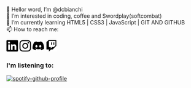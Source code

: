 👋 Hellor word, I’m @dcbianchi<br>
👀 I’m interested in coding, coffee and Swordplay(softcombat)<br>
🌱 I’m currently learning HTML5 | CSS3 | JavaScript | GIT AND GITHUB<br>
📫 How to reach me: 

  <p align="left">
    <a href="https://www.linkedin.com/in/dcbianchi/" target="blank"><img aling="center" src="https://github.com/dcbianchi/dcbianchi/blob/main/img/linkedin.svg" title="linkedin" alt="" height="30" /></a>
   <a href="https://www.instagram.com/dc_bianchi/"><img aling="center" src="https://github.com/dcbianchi/dcbianchi/blob/main/img/instagram.svg" title="instagram" alt="" height="30" /></a>
   <a href= ""><img aling="center" src="https://github.com/dcbianchi/dcbianchi/blob/main/img/discord.svg" title="discord" alt="" height="30" /></a>
   <a href= ""><img aling="center" src="https://github.com/dcbianchi/dcbianchi/blob/main/img/twitch.svg" title="twitch" alt="" height="30" /></a>

 
  </p>

### I'm listening to:
[![spotify-github-profile](https://spotify-github-profile.vercel.app/api/view?uid=dcbianchi15&cover_image=true&theme=novatorem&bar_color=000000&bar_color_cover=false)](https://github.com/kittinan/spotify-github-profile)